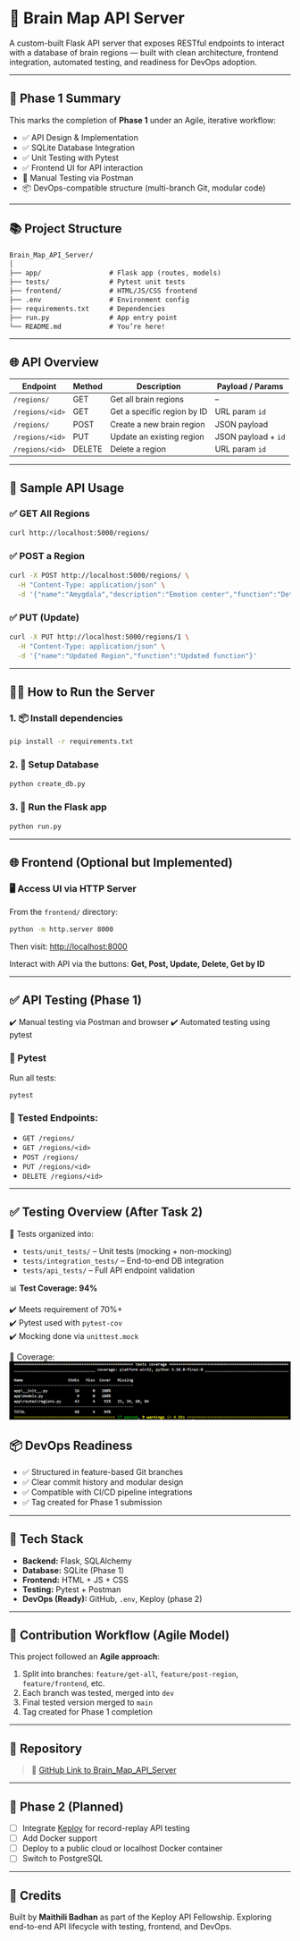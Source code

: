 # 🧠 Brain Map API Server

A custom-built Flask API server that exposes RESTful endpoints to interact with a database of brain regions — built with clean architecture, frontend integration, automated testing, and readiness for DevOps adoption.

---

## 🚀 Phase 1 Summary

This marks the completion of **Phase 1** under an Agile, iterative workflow:

* ✅ API Design & Implementation
* ✅ SQLite Database Integration
* ✅ Unit Testing with Pytest
* ✅ Frontend UI for API interaction
* 🚧 Manual Testing via Postman
* 📦 DevOps-compatible structure (multi-branch Git, modular code)

---

## 📚 Project Structure

```
Brain_Map_API_Server/
│
├── app/                 # Flask app (routes, models)
├── tests/               # Pytest unit tests
├── frontend/            # HTML/JS/CSS frontend
├── .env                 # Environment config
├── requirements.txt     # Dependencies
├── run.py               # App entry point
└── README.md            # You’re here!
```

---

## 🌐 API Overview

| Endpoint        | Method | Description                 | Payload / Params    |
| --------------- | ------ | --------------------------- | ------------------- |
| `/regions/`     | GET    | Get all brain regions       | –                   |
| `/regions/<id>` | GET    | Get a specific region by ID | URL param `id`      |
| `/regions/`     | POST   | Create a new brain region   | JSON payload        |
| `/regions/<id>` | PUT    | Update an existing region   | JSON payload + `id` |
| `/regions/<id>` | DELETE | Delete a region             | URL param `id`      |

---

## 🧒 Sample API Usage

### ✅ GET All Regions

```bash
curl http://localhost:5000/regions/
```

### ✅ POST a Region

```bash
curl -X POST http://localhost:5000/regions/ \
  -H "Content-Type: application/json" \
  -d '{"name":"Amygdala","description":"Emotion center","function":"Detect fear"}'
```

### ✅ PUT (Update)

```bash
curl -X PUT http://localhost:5000/regions/1 \
  -H "Content-Type: application/json" \
  -d '{"name":"Updated Region","function":"Updated function"}'
```

---

## 🧑‍💻 How to Run the Server

### 1. 📦 Install dependencies

```bash
pip install -r requirements.txt
```

### 2. 🧪 Setup Database

```bash
python create_db.py
```

### 3. 🚀 Run the Flask app

```bash
python run.py
```

---

## 🌐 Frontend (Optional but Implemented)

### 🖥 Access UI via HTTP Server

From the `frontend/` directory:

```bash
python -m http.server 8000
```

Then visit: [http://localhost:8000](http://localhost:8000)

Interact with API via the buttons: **Get, Post, Update, Delete, Get by ID**

---

## ✅ API Testing (Phase 1)
  ✔️ Manual testing via Postman and browser
  ✔️ Automated testing using pytest

### 🧪 Pytest

Run all tests:

```bash
pytest
```

### 🔹 Tested Endpoints:

* `GET /regions/`
* `GET /regions/<id>`
* `POST /regions/`
* `PUT /regions/<id>`
* `DELETE /regions/<id>`

---

## ✅ Testing Overview (After Task 2)

📂 Tests organized into:
- `tests/unit_tests/` – Unit tests (mocking + non-mocking)
- `tests/integration_tests/` – End-to-end DB integration
- `tests/api_tests/` – Full API endpoint validation

📊 **Test Coverage: 94%**

✔️ Meets requirement of 70%+  
✔️ Pytest used with `pytest-cov`  
✔️ Mocking done via `unittest.mock`

📸 Coverage:
![coverage](<images/coverage.png>)

## 📦 DevOps Readiness

* ✅ Structured in feature-based Git branches
* ✅ Clear commit history and modular design
* ✅ Compatible with CI/CD pipeline integrations
* ✅ Tag created for Phase 1 submission
---

## 🔧 Tech Stack

* **Backend:** Flask, SQLAlchemy
* **Database:** SQLite (Phase 1)
* **Frontend:** HTML + JS + CSS
* **Testing:** Pytest + Postman
* **DevOps (Ready):** GitHub, `.env`, Keploy (phase 2)

---

## 🌟 Contribution Workflow (Agile Model)

This project followed an **Agile approach**:

1. Split into branches: `feature/get-all`, `feature/post-region`, `feature/frontend`, etc.
2. Each branch was tested, merged into `dev`
3. Final tested version merged to `main`
4. Tag created for Phase 1 completion

---

## 🔗 Repository

> 📌 [GitHub Link to Brain\_Map\_API\_Server](https://github.com/Maithili-Badhan/Brain_Map_API_Server)

---

## 🚧 Phase 2 (Planned)

* [ ] Integrate [Keploy](https://keploy.io) for record-replay API testing
* [ ] Add Docker support
* [ ] Deploy to a public cloud or localhost Docker container
* [ ] Switch to PostgreSQL

---

## 👏 Credits

Built by **Maithili Badhan** as part of the Keploy API Fellowship.
Exploring end-to-end API lifecycle with testing, frontend, and DevOps.
